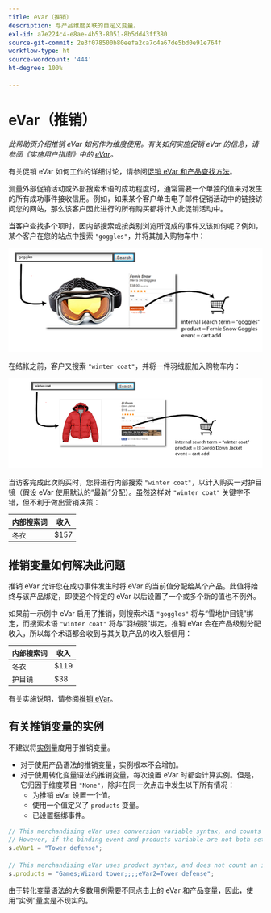 ```yaml
---
title: eVar（推销）
description: 与产品维度关联的自定义变量。
exl-id: a7e224c4-e8ae-4b53-8051-8b5dd43ff380
source-git-commit: 2e3f078500b80eefa2ca7c4a67de5bd0e91e764f
workflow-type: ht
source-wordcount: '444'
ht-degree: 100%

---
```


# eVar（推销）

*此帮助页介绍推销 eVar 如何作为维度使用。有关如何实施促销 eVar 的信息，请参阅《实施用户指南》中的 [eVar](/help/implement/vars/page-vars/evar.md)。*

有关促销 eVar 如何工作的详细讨论，请参阅[促销 eVar 和产品查找方法](https://experienceleague.adobe.com/docs/analytics/admin/admin-tools/conversion-variables/merchandising-evars.html?lang=zh-Hans)。

测量外部促销活动或外部搜索术语的成功程度时，通常需要一个单独的值来对发生的所有成功事件接收信用。例如，如果某个客户单击电子邮件促销活动中的链接访问您的网站，那么该客户因此进行的所有购买都将计入此促销活动中。

当客户查找多个项时，因内部搜索或按类别浏览所促成的事件又该如何呢？例如，某个客户在您的站点中搜索 `"goggles"`，并将其加入购物车中：

![护目镜示例](assets/merch-example-goggles.png)

在结帐之前，客户又搜索 `"winter coat"`，并将一件羽绒服加入购物车内：

![外套示例](assets/merch-example-coat.png)

当访客完成此次购买时，您将进行内部搜索 `"winter coat"`，以计入购买一对护目镜（假设 eVar 使用默认的“最新”分配）。虽然这样对 `"winter coat"` 关键字不错，但不利于做出营销决策：

| 内部搜索词 | 收入 |
|---|---|
| 冬衣 | $157 |

## 推销变量如何解决此问题

推销 eVar 允许您在成功事件发生时将 eVar 的当前值分配给某个产品。此值将始终与该产品绑定，即使这个特定的 eVar 以后设置了一个或多个新的值也不例外。

如果前一示例中 eVar 启用了推销，则搜索术语 `"goggles"` 将与“雪地护目镜”绑定，而搜索术语 `"winter coat"` 将与“羽绒服”绑定。推销 eVar 会在产品级别分配收入，所以每个术语都会收到与其关联产品的收入额信用：

| 内部搜索词 | 收入 |
|---|---|
| 冬衣 | $119 |
| 护目镜 | $38 |

有关实施说明，请参阅[推销 eVar](/help/implement/vars/page-vars/evar-merchandising.md)。

## 有关推销变量的实例

不建议将[实例](../metrics/instances.md)量度用于推销变量。

* 对于使用产品语法的推销变量，实例根本不会增加。
* 对于使用转化变量语法的推销变量，每次设置 eVar 时都会计算实例。但是，它归因于维度项目 `"None"`，除非在同一次点击中发生以下所有情况：
   * 为推销 eVar 设置一个值。
   * 使用一个值定义了 `products` 变量。
   * 已设置捆绑事件。

```js
// This merchandising eVar uses conversion variable syntax, and counts an instance.
// However, if the binding event and products variable are not both set, the instance attributes to "None".
s.eVar1 = "Tower defense";

// This merchandising eVar uses product syntax, and does not count an instance.
s.products = "Games;Wizard tower;;;;eVar2=Tower defense";
```

由于转化变量语法的大多数用例需要不同点击上的 eVar 和产品变量，因此，使用“实例”量度是不现实的。

